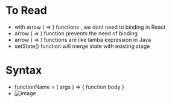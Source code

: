 # To Read
* with arrow ( => ) functions , we dont need to binding in React
* arrow ( => ) function prevents the need of binding
* arrow ( => ) functions are like lamba expression in Java
* setState() function will merge state with existing stage

# Syntax
* functionName = ( args ) => { function body } 
* ![image](https://user-images.githubusercontent.com/7721150/166092889-87fa1d31-e243-4803-900c-fe43aabc312c.png)

